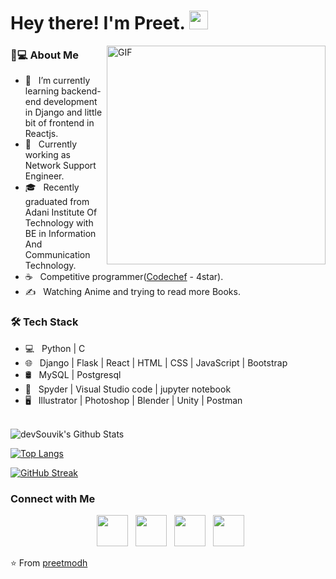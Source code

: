 <h1> Hey there! I'm Preet. <img src="https://github.com/souvikguria98/souvikguria98/blob/master/Hi.gif" width="30"></h1>
<img align="right" alt="GIF" src="https://cdn.dribbble.com/users/570218/screenshots/2218178/minion_nokeyframerig_old-pc.gif" width="350"/>
<!--- https://media1.tenor.com/images/9fb771fb621c29b0a2eae945b5ceeeb3/tenor.gif --->

<h3> 👨💻 About Me </h3>

- 🔭 &nbsp; I’m currently learning backend-end development in Django and little bit of frontend in Reactjs.
- 🤔 &nbsp; Currently working as Network Support Engineer.
- 🎓 &nbsp; Recently graduated from Adani Institute Of Technology with BE in Information And Communication Technology.
- ☕ &nbsp; Competitive programmer([Codechef](https://www.codechef.com/users/preetmodh_13) - 4star).
- ✍️ &nbsp; Watching Anime and trying to read more Books.

<h3>🛠 Tech Stack</h3>

- 💻 &nbsp; Python | C 
- 🌐 &nbsp; Django | Flask | React | HTML | CSS | JavaScript | Bootstrap 
- 🛢 &nbsp; MySQL | Postgresql 
- 🔧 &nbsp; Spyder | Visual Studio code | jupyter notebook
- 🖥 &nbsp; Illustrator | Photoshop | Blender | Unity | Postman

<br>

<img align="center" src="https://github-readme-stats.vercel.app/api?username=preetmodh&include_all_commits=true&count_private=true&show_icons=true&line_height=20&title_color=7A7ADB&icon_color=2234AE&text_color=D3D3D3&bg_color=0,000000,130F40" alt="devSouvik's Github Stats">

</br>

[![Top Langs](https://github-readme-stats.vercel.app/api/top-langs/?username=preetmodh&layout=compact&text_color=daf7dc&bg_color=151515)](https://github.com/preetmodh/github-readme-stats) 


[![GitHub Streak](https://github-readme-streak-stats.herokuapp.com/?user=preetmodh)](https://git.io/streak-stats)

<h3>Connect with Me </h3>

<p align="center">
&nbsp; <a href="https://twitter.com/PreetModh" target="_blank" rel="noopener noreferrer"><img src="https://img.icons8.com/plasticine/100/000000/twitter.png" width="50" /></a>  
&nbsp; <a href="https://www.instagram.com/preet_modh_13/" target="_blank" rel="noopener noreferrer"><img src="https://img.icons8.com/plasticine/100/000000/instagram-new.png" width="50" /></a>  
&nbsp; <a href="https://www.linkedin.com/in/preet-modh-5746b3189/" target="_blank" rel="noopener noreferrer"><img src="https://img.icons8.com/plasticine/100/000000/linkedin.png" width="50" /></a>
&nbsp; <a href="mailto:preetmodh@gmail.com" target="_blank" rel="noopener noreferrer"><img src="https://img.icons8.com/plasticine/100/000000/gmail.png"  width="50" /></a>
</p>

⭐️ From [preetmodh](https://github.com/preetmodh)
